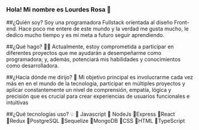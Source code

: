 ### Hola! Mi nombre es Lourdes Rosa 👋

##¿Quién soy?
Soy una programadora Fullstack orientada al diseño Front-end.
Hace poco me entere de este mundo y la verdad me gusta mucho, le dedico mucho tiempo y es mi meta a futuro seguir aprendiendo.

##¿Qué hago? 👩‍💻
Actualmente, estoy comprometida a participar en diferentes proyectos que me ayudarán a desempeñarme como programadora; y, además, potenciará mis habilidades y conocimientos como desarrolladora.

##¿Hacia dónde me dirijo? 🚀
Mi objetivo principal es involucrarme cada vez más en en el mundo de la tecnología, participar en múltiples proyectos y aplicar constantemente un nivel de comprensión, empatía, lógica y precisión que es crucial para crear experiencias de usuarios funcionales e intuitivas

##¿Qué tecnologías uso? 💡
🔹 Javascript 
🔹 NodeJs 
🔹Express 
🔹React 
🔹Redux 
🔹PostgreSQL 
🔹Sequelize 
🔹MongoDB 
🔹CSS 
🔹HTML 
🔹TypeScript


<!--
**LourdesRosa1/LourdesRosa1** is a ✨ _special_ ✨ repository because its `README.md` (this file) appears on your GitHub profile.

Here are some ideas to get you started:

- 🔭 I’m currently working on ...
- 🌱 I’m currently learning ...
- 👯 I’m looking to collaborate on ...
- 🤔 I’m looking for help with ...
- 💬 Ask me about ...
- 📫 How to reach me: ...
- 😄 Pronouns: ...
- ⚡ Fun fact: ...
-->
